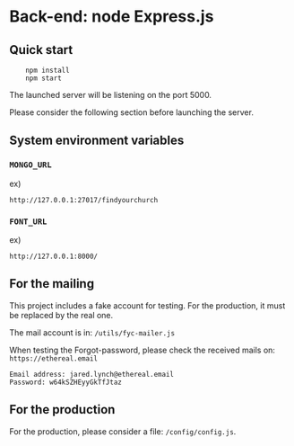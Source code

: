 # Back-end: node Express.js

## Quick start
```
    npm install
    npm start
```

The launched server will be listening on the port 5000.

Please consider the following section before launching the server.

## System environment variables

### `MONGO_URL`
ex)
```
http://127.0.0.1:27017/findyourchurch
```

### `FONT_URL`
ex)
```
http://127.0.0.1:8000/
```

## For the mailing

This project includes a fake account for testing.
For the production, it must be replaced by the real one.

The mail account is in:
`` /utils/fyc-mailer.js ``

When testing the Forgot-password, please check the received mails on:
``https://ethereal.email``

```
Email address: jared.lynch@ethereal.email
Password: w64kSZHEyyGkTfJtaz
```

## For the production
For the production, please consider a file: `/config/config.js`.
